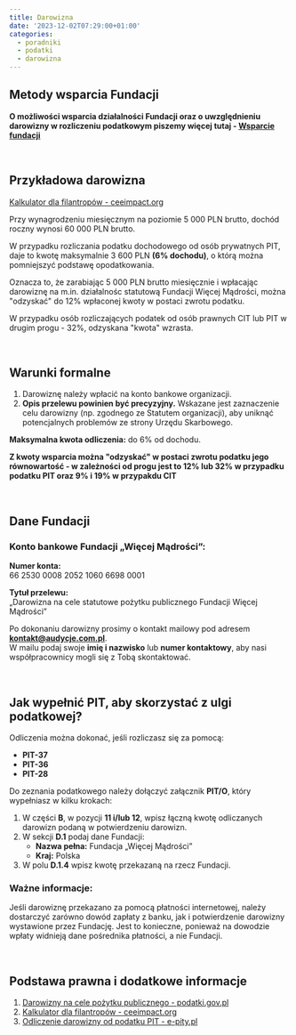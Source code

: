 ```yaml
---
title: Darowizna
date: '2023-12-02T07:29:00+01:00'
categories:
  - poradniki
  - podatki
  - darowizna
---
```


## Metody wsparcia Fundacji

**O możliwości wsparcia działalności Fundacji oraz o uwzględnieniu darowizny w rozliczeniu podatkowym piszemy więcej tutaj - [Wsparcie fundacji](https://audycje.com.pl/posts/wsparcie/)**

<br>

## Przykładowa darowizna

[Kalkulator dla filantropów - ceeimpact.org](https://ceeimpact.org/calculator-pl/)  

Przy wynagrodzeniu miesięcznym na poziomie 5 000 PLN brutto, dochód roczny wynosi 60 000 PLN brutto. 

W przypadku rozliczania podatku dochodowego od osób prywatnych PIT, daje to kwotę maksymalnie 3 600 PLN **(6% dochodu)**, o którą można pomniejszyć podstawę opodatkowania.

Oznacza to, że zarabiając 5 000 PLN brutto miesięcznie i wpłacając darowiznę na m.in. działalnośc statutową Fundacji Więcej Mądrości, można "odzyskać" do 12% wpłaconej kwoty w postaci zwrotu podatku.

W przypadku osób rozliczających podatek od osób prawnych CIT lub PIT w drugim progu - 32%, odzyskana "kwota" wzrasta. 

<br>

## Warunki formalne

1. Darowiznę należy wpłacić na konto bankowe organizacji.
2. **Opis przelewu powinien być precyzyjny.** Wskazane jest zaznaczenie celu darowizny (np. zgodnego ze Statutem organizacji), aby uniknąć potencjalnych problemów ze strony Urzędu Skarbowego.

**Maksymalna kwota odliczenia:** do 6% od dochodu.

**Z kwoty wsparcia można "odzyskać" w postaci zwrotu podatku jego równowartość - w zależności od progu jest to 12% lub 32% w przypadku podatku PIT oraz 9% i 19% w przypakdu CIT**

<br>

## Dane Fundacji

### Konto bankowe Fundacji „Więcej Mądrości”:

**Numer konta:**  
66 2530 0008 2052 1060 6698 0001  

**Tytuł przelewu:**  
„Darowizna na cele statutowe pożytku publicznego Fundacji Więcej Mądrości”

Po dokonaniu darowizny prosimy o kontakt mailowy pod adresem **kontakt@audycje.com.pl**.  
W mailu podaj swoje **imię i nazwisko** lub **numer kontaktowy**, aby nasi współpracownicy mogli się z Tobą skontaktować.

<br>

## Jak wypełnić PIT, aby skorzystać z ulgi podatkowej?

Odliczenia można dokonać, jeśli rozliczasz się za pomocą:

- **PIT-37**
- **PIT-36**
- **PIT-28**

Do zeznania podatkowego należy dołączyć załącznik **PIT/O**, który wypełniasz w kilku krokach:

1. W części **B**, w pozycji **11 i/lub 12**, wpisz łączną kwotę odliczanych darowizn podaną w potwierdzeniu darowizn.
2. W sekcji **D.1** podaj dane Fundacji:
   - **Nazwa pełna:** Fundacja „Więcej Mądrości”
   - **Kraj:** Polska
3. W polu **D.1.4** wpisz kwotę przekazaną na rzecz Fundacji.

### Ważne informacje:
Jeśli darowiznę przekazano za pomocą płatności internetowej, należy dostarczyć zarówno dowód zapłaty z banku, jak i potwierdzenie darowizny wystawione przez Fundację. Jest to konieczne, ponieważ na dowodzie wpłaty widnieją dane pośrednika płatności, a nie Fundacji.

<br>

## Podstawa prawna i dodatkowe informacje

1. [Darowizny na cele pożytku publicznego - podatki.gov.pl](https://www.podatki.gov.pl/pit/ulgi-odliczenia-i-zwolnienia/darowizny-na-dzialalnosc-pozytku-publicznego)  
2. [Kalkulator dla filantropów - ceeimpact.org](https://ceeimpact.org/calculator-pl/)  
3. [Odliczenie darowizny od podatku PIT - e-pity.pl](https://www.e-pity.pl/ulgi-odliczenia/odliczenie-darowizny-od-podatku/)
